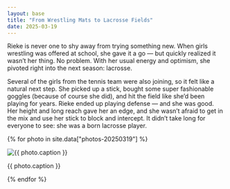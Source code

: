 ```yaml
---
layout: base
title: "From Wrestling Mats to Lacrosse Fields"
date: 2025-03-19
---
```


Rieke is never one to shy away from trying something new. When girls wrestling was offered at school, she gave it a go — but quickly realized it wasn’t her thing. No problem. With her usual energy and optimism, she pivoted right into the next season: lacrosse.

Several of the girls from the tennis team were also joining, so it felt like a natural next step. She picked up a stick, bought some super fashionable goggles (because of course she did), and hit the field like she’d been playing for years. Rieke ended up playing defense — and she was good. Her height and long reach gave her an edge, and she wasn’t afraid to get in the mix and use her stick to block and intercept. It didn’t take long for everyone to see: she was a born lacrosse player.

{% for photo in site.data["photos-20250319"] %}
  <div>
    <img src="{{ site.baseurl }}/photos/{{ photo.file }}" alt="{{ photo.caption }}">
    <p>{{ photo.caption }}</p>
  </div>
{% endfor %}